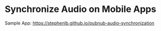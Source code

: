 # Synchronize Audio on Mobile Apps

Sample App: https://stephenlb.github.io/pubnub-audio-synchronization
